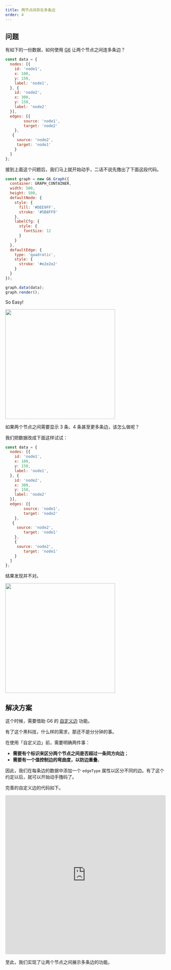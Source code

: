 ```yaml
---
title: 两节点间存在多条边
order: 4
---
```


## 问题
有如下的一份数据，如何使用 <a href='https://github.com/antvis/g6' target=''>G6</a> 让两个节点之间连多条边？

```javascript
const data = {
  nodes: [{
    id: 'node1',
    x: 100,
    y: 150,
    label: 'node1',
  }, {
    id: 'node2',
    x: 300,
    y: 150,
    label: 'node2'
  }],
  edges: [{
    	source: 'node1',
    	target: 'node2'
  	},
   {
   	 source: 'node2',
     target: 'node1'
  	}
  ]
};

```

接到上面这个问题后，我们马上就开始动手，二话不说先撸出了下面这段代码。

```javascript
const graph = new G6.Graph({
  container: GRAPH_CONTAINER,
  width: 500,
  height: 500,
  defaultNode: {
    style: {
      fill: '#DEE9FF',
      stroke: '#5B8FF9'
    },
    labelCfg: {
      style: {
        fontSize: 12
      }
    }
  },
  defaultEdge: {
    type: 'quadratic',
    style: {
      stroke: '#e2e2e2'
    }
  }
});

graph.data(data);
graph.render();
```

So Easy!

<img src='https://gw.alipayobjects.com/mdn/rms_f8c6a0/afts/img/A*9u0BTpCAn-4AAAAAAAAAAABkARQnAQ' width=345 />


如果两个节点之间需要显示 3 条、4 条甚至更多条边，该怎么做呢？

我们把数据改成下面这样试试：

```javascript
const data = {
  nodes: [{
    id: 'node1',
    x: 100,
    y: 150,
    label: 'node1',
  }, {
    id: 'node2',
    x: 300,
    y: 150,
    label: 'node2'
  }],
  edges: [{
    	source: 'node1',
    	target: 'node2'
  	},
   {
   	 source: 'node2',
    	target: 'node1'
  	},
    {
   	 source: 'node2',
    	target: 'node1'
  	}
  ]
};
```

结果发现并不对。

<img src='https://gw.alipayobjects.com/mdn/rms_f8c6a0/afts/img/A*9u0BTpCAn-4AAAAAAAAAAABkARQnAQ' width=345 />

## 解决方案

这个时候，需要借助 G6 的 [自定义边](/zh/docs/manual/advanced/custom-edge) 功能。

有了这个黑科技，什么样的需求，那还不是分分钟的事。

在使用「自定义边」前，需要明确两件事：

- **需要有个标识来区分两个节点之间是否超过一条同方向边**；
- **需要有一个值控制边的弯曲度，以防边重叠**。

因此，我们在每条边的数据中添加一个 `edgeType` 属性以区分不同的边。有了这个约定以后，就可以开始动手撸码了。

完善的自定义边的代码如下。

<iframe
     src="https://codesandbox.io/embed/restless-breeze-fhief?fontsize=14&hidenavigation=1&theme=dark"
     style="width:100%; height:500px; border:0; border-radius: 4px; overflow:hidden;"
     title="restless-breeze-fhief"
     allow="geolocation; microphone; camera; midi; vr; accelerometer; gyroscope; payment; ambient-light-sensor; encrypted-media; usb"
     sandbox="allow-modals allow-forms allow-popups allow-scripts allow-same-origin"
   ></iframe>

至此，我们实现了让两个节点之间展示多条边的功能。
